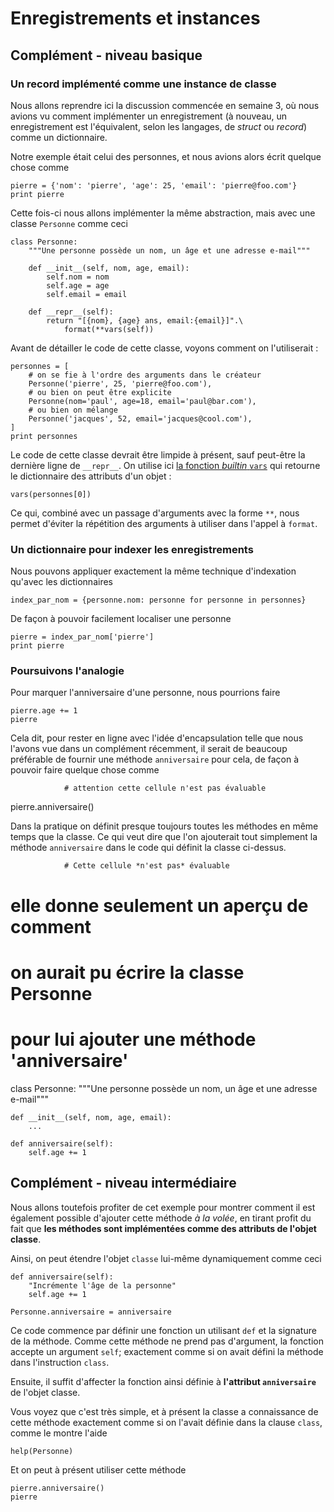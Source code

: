 
# Enregistrements et instances

## Complément - niveau basique

### Un record implémenté comme une instance de classe

Nous allons reprendre ici la discussion commencée en semaine 3, où nous avions
vu comment implémenter un enregistrement (à nouveau, un enregistrement est
l'équivalent, selon les langages, de *struct* ou *record*) comme un
dictionnaire.

Notre exemple était celui des personnes, et nous avions alors écrit quelque
chose comme


    pierre = {'nom': 'pierre', 'age': 25, 'email': 'pierre@foo.com'}
    print pierre

Cette fois-ci nous allons implémenter la même abstraction, mais avec une classe
`Personne` comme ceci


    class Personne:
        """Une personne possède un nom, un âge et une adresse e-mail"""
        
        def __init__(self, nom, age, email):
            self.nom = nom
            self.age = age
            self.email = email
            
        def __repr__(self):
            return "[{nom}, {age} ans, email:{email}]".\
                format(**vars(self))

Avant de détailler le code de cette classe, voyons comment on l'utiliserait :


    personnes = [
        # on se fie à l'ordre des arguments dans le créateur
        Personne('pierre', 25, 'pierre@foo.com'),
        # ou bien on peut être explicite
        Personne(nom='paul', age=18, email='paul@bar.com'),
        # ou bien on mélange
        Personne('jacques', 52, email='jacques@cool.com'),
    ]
    print personnes

Le code de cette classe devrait être limpide à présent, sauf peut-être la
dernière ligne de `__repr__`. On utilise ici [la fonction *builtin*
`vars`](https://docs.python.org/2/library/functions.html#vars) qui retourne le
dictionnaire des attributs d'un objet :


    vars(personnes[0])

Ce qui, combiné avec un passage d'arguments avec la forme `**`, nous permet
d'éviter la répétition des arguments à utiliser dans l'appel à `format`.

### Un dictionnaire pour indexer les enregistrements

Nous pouvons appliquer exactement la même technique d'indexation qu'avec les
dictionnaires


    index_par_nom = {personne.nom: personne for personne in personnes}

De façon à pouvoir facilement localiser une personne


    pierre = index_par_nom['pierre']
    print pierre

### Poursuivons l'analogie

Pour marquer l'anniversaire d'une personne, nous pourrions faire


    pierre.age += 1
    pierre

Cela dit, pour rester en ligne avec l'idée d'encapsulation telle que nous
l'avons vue dans un complément récemment, il serait de beaucoup préférable de
fournir une méthode `anniversaire` pour cela, de façon à pouvoir faire quelque
chose comme

                # attention cette cellule n'est pas évaluable
pierre.anniversaire()
                
Dans la pratique on définit presque toujours toutes les méthodes en même temps
que la classe. Ce qui veut dire que l'on ajouterait tout simplement la méthode
`anniversaire` dans le code qui définit la classe ci-dessus.

                # Cette cellule *n'est pas* évaluable
# elle donne seulement un aperçu de comment
# on aurait pu écrire la classe Personne
# pour lui ajouter une méthode 'anniversaire'
class Personne:
    """Une personne possède un nom, un âge et une adresse e-mail"""
    
    def __init__(self, nom, age, email):
        ...

    def anniversaire(self):
        self.age += 1
                
## Complément - niveau intermédiaire

Nous allons toutefois profiter de cet exemple pour montrer comment il est
également possible d'ajouter cette méthode *à la volée*, en tirant profit du
fait que **les méthodes sont implémentées comme des attributs de l'objet
classe**.

Ainsi, on peut étendre l'objet `classe` lui-même dynamiquement comme ceci


    def anniversaire(self):
        "Incrémente l'âge de la personne"
        self.age += 1
    
    Personne.anniversaire = anniversaire

Ce code commence par définir une fonction un utilisant `def` et la signature de
la méthode. Comme cette méthode ne prend pas d'argument, la fonction accepte un
argument `self`; exactement comme si on avait défini la méthode dans
l'instruction `class`.

Ensuite, il suffit d'affecter la fonction ainsi définie à **l'attribut
`anniversaire`** de l'objet classe.

Vous voyez que c'est très simple, et à présent la classe a connaissance de cette
méthode exactement comme si on l'avait définie dans la clause `class`, comme le
montre l'aide


    help(Personne)

Et on peut à présent utiliser cette méthode


    pierre.anniversaire()
    pierre
